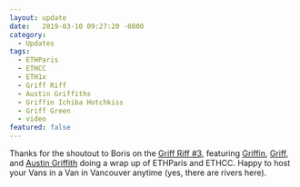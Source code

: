 ```yaml
---
layout: update
date:   2019-03-10 09:27:20 -0800
category:
  - Updates
tags:
  - ETHParis
  - ETHCC
  - ETH1x
  - Griff Riff
  - Austin Griffiths
  - Griffin Ichiba Hotchkiss
  - Griff Green
  - video
featured: false
---
```

Thanks for the shoutout to Boris on the [Griff Riff #3](https://www.youtube.com/watch?v=AkGWyIrKcuA&feature=youtu.be), featuring [Griffin](https://twitter.com/gichiba), [Griff](https://twitter.com/thegrifft), and [Austin Griffith](https://twitter.com/austingriffith) doing a wrap up of ETHParis and ETHCC. Happy to host your Vans in a Van in Vancouver anytime (yes, there are rivers here).